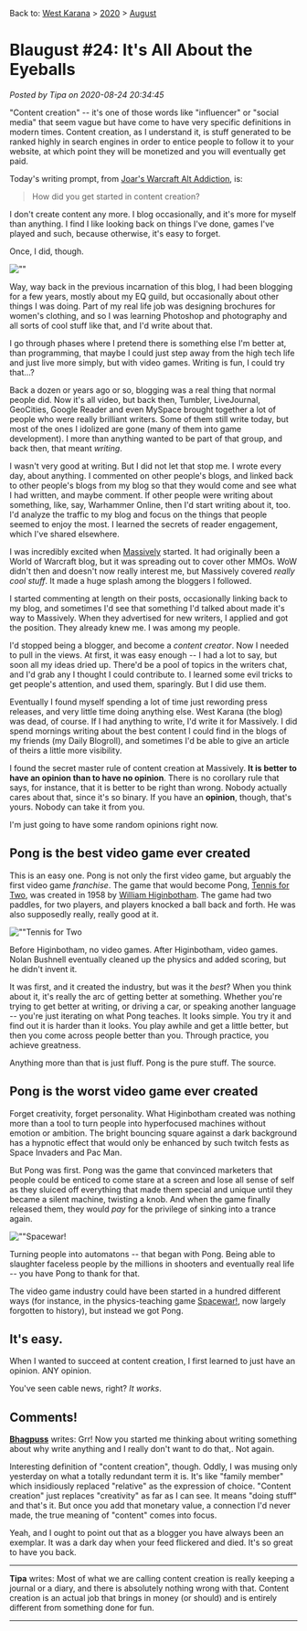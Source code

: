 Back to: [West Karana](/posts/westkarana.md) > [2020](/posts/2020/westkarana.md) > [August](./westkarana.md)
# Blaugust #24: It's All About the Eyeballs

*Posted by Tipa on 2020-08-24 20:34:45*


\"Content creation\" -- it's one of those words like \"influencer\" or \"social media\" that seem vague but have come to have very specific definitions in modern times. Content creation, as I understand it, is stuff generated to be ranked highly in search engines in order to entice people to follow it to your website, at which point they will be monetized and you will eventually get paid.



Today's writing prompt, from [Joar's Warcraft Alt Addiction](\"http://wowaltaddiction.blogspot.com/2020/08/how-i-started-in-content-creation.html\"), is:




> How did you get started in content creation?



I don't create content any more. I blog occasionally, and it's more for myself than anything. I find I like looking back on things I've done, games I've played and such, because otherwise, it's easy to forget.



Once, I did, though.



![\"\"](\"https://chasingdings.com/wp-content/uploads/2020/08/mandigo_header_cat_175.jpg\")

Way, way back in the previous incarnation of this blog, I had been blogging for a few years, mostly about my EQ guild, but occasionally about other things I was doing. Part of my real life job was designing brochures for women's clothing, and so I was learning Photoshop and photography and all sorts of cool stuff like that, and I'd write about that.



I go through phases where I pretend there is something else I'm better at, than programming, that maybe I could just step away from the high tech life and just live more simply, but with video games. Writing is fun, I could try that...?



Back a dozen or years ago or so, blogging was a real thing that normal people did. Now it's all video, but back then, Tumbler, LiveJournal, GeoCities, Google Reader and even MySpace brought together a lot of people who were really brilliant writers. Some of them still write today, but most of the ones I idolized are gone (many of them into game development). I more than anything wanted to be part of that group, and back then, that meant *writing*.



I wasn't very good at writing. But I did not let that stop me. I wrote every day, about anything. I commented on other people's blogs, and linked back to other people's blogs from my blog so that they would come and see what I had written, and maybe comment. If other people were writing about something, like, say, Warhammer Online, then I'd start writing about it, too. I'd analyze the traffic to my blog and focus on the things that people seemed to enjoy the most. I learned the secrets of reader engagement, which I've shared elsewhere.



I was incredibly excited when [Massively](\"https://massivelyop.com/\") started. It had originally been a World of Warcraft blog, but it was spreading out to cover other MMOs. WoW didn't then and doesn't now really interest me, but Massively covered *really cool stuff*. It made a huge splash among the bloggers I followed.



I started commenting at length on their posts, occasionally linking back to my blog, and sometimes I'd see that something I'd talked about made it's way to Massively. When they advertised for new writers, I applied and got the position. They already knew me. I was among my people.



I'd stopped being a blogger, and become a *content creator*. Now I needed to pull in the views. At first, it was easy enough -- I had a lot to say, but soon all my ideas dried up. There'd be a pool of topics in the writers chat, and I'd grab any I thought I could contribute to. I learned some evil tricks to get people's attention, and used them, sparingly. But I did use them.



Eventually I found myself spending a lot of time just rewording press releases, and very little time doing anything else. West Karana (the blog) was dead, of course. If I had anything to write, I'd write it for Massively. I did spend mornings writing about the best content I could find in the blogs of my friends (my Daily Blogroll), and sometimes I'd be able to give an article of theirs a little more visibility.



I found the secret master rule of content creation at Massively. **It is better to have an opinion than to have no opinion**. There is no corollary rule that says, for instance, that it is better to be right than wrong. Nobody actually cares about that, since it's so binary. If you have an **opinion**, though, that's yours. Nobody can take it from you.



I'm just going to have some random opinions right now.



Pong is the best video game ever created
----------------------------------------



This is an easy one. Pong is not only the first video game, but arguably the first video game *franchise*. The game that would become Pong, [Tennis for Two](\"https://en.wikipedia.org/wiki/Tennis_for_Two\"), was created in 1958 by [William Higinbotham](\"https://www.theverge.com/2012/3/10/2860081/a-profile-of-william-higinbotham-the-inventor-of-the-first-video-game\"). The game had two paddles, for two players, and players knocked a ball back and forth. He was also supposedly really, really good at it.



![\"\"](\"https://chasingdings.com/wp-content/uploads/2020/08/hqdefault-300x225.jpg\")Tennis for Two

Before Higinbotham, no video games. After Higinbotham, video games. Nolan Bushnell eventually cleaned up the physics and added scoring, but he didn't invent it.



It was first, and it created the industry, but was it the *best*? When you think about it, it's really the arc of getting better at something. Whether you're trying to get better at writing, or driving a car, or speaking another language -- you're just iterating on what Pong teaches. It looks simple. You try it and find out it is harder than it looks. You play awhile and get a little better, but then you come across people better than you. Through practice, you achieve greatness.



Anything more than that is just fluff. Pong is the pure stuff. The source. 



Pong is the worst video game ever created
-----------------------------------------



Forget creativity, forget personality. What Higinbotham created was nothing more than a tool to turn people into hyperfocused machines without emotion or ambition. The bright bouncing square against a dark background has a hypnotic effect that would only be enhanced by such twitch fests as Space Invaders and Pac Man.



But Pong was first. Pong was the game that convinced marketers that people could be enticed to come stare at a screen and lose all sense of self as they sluiced off everything that made them special and unique until they became a silent machine, twisting a knob. And when the game finally released them, they would *pay* for the privilege of sinking into a trance again.



![\"\"](\"https://chasingdings.com/wp-content/uploads/2020/08/1280px-Spacewar-PDP-1-20070512-300x202.jpg\")Spacewar!

Turning people into automatons -- that began with Pong. Being able to slaughter faceless people by the millions in shooters and eventually real life -- you have Pong to thank for that.



The video game industry could have been started in a hundred different ways (for instance, in the physics-teaching game [Spacewar!](\"https://en.wikipedia.org/wiki/Spacewar!\"), now largely forgotten to history), but instead we got Pong.



It's easy.
----------



When I wanted to succeed at content creation, I first learned to just have an opinion. ANY opinion.



You've seen cable news, right? *It works*.



## Comments!

**[Bhagpuss](http://bhagpuss.blogspot.com)** writes: Grr! Now you started me thinking about writing something about why write anything and I really don't want to do that,. Not again. 

Interesting definition of \"content creation\", though. Oddly, I was musing only yesterday on what a totally redundant term it is. It's like \"family member\" which insidiously replaced \"relative\" as the expression of choice. \"Content creation\" just replaces \"creativity\" as far as I can see. It means \"doing stuff\" and that's it. But once you add that monetary value, a connection I'd never made, the true meaning of \"content\" comes into focus.

Yeah, and I ought to point out that as a blogger you have always been an exemplar. It was a dark day when your feed flickered and died. It's so great to have you back.

---

**Tipa** writes: Most of what we are calling content creation is really keeping a journal or a diary, and there is absolutely nothing wrong with that. Content creation is an actual job that brings in money (or should) and is entirely different from something done for fun.

---

